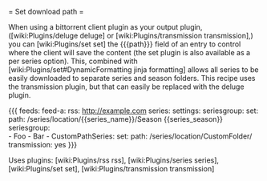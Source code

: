 = Set download path =

When using a bittorrent client plugin as your output plugin, ([wiki:Plugins/deluge deluge] or [wiki:Plugins/transmission transmission],) you can [wiki:Plugins/set set] the {{{path}}} field of an entry to control where the client will save the content (the set plugin is also available as a per series option). This, combined with [wiki:Plugins/set#DynamicFormatting jinja formatting] allows all series to be easily downloaded to separate series and season folders. This recipe uses the transmission plugin, but that can easily be replaced with the deluge plugin.

{{{
feeds:
  feed-a:
    rss: http://example.com
    series:
      settings:
        seriesgroup:
          set:
            path: /series/location/{{series_name}}/Season {{series_season}}
      seriesgroup:    
        - Foo
        - Bar
        - CustomPathSeries:
            set:
              path: /series/location/CustomFolder/
    transmission: yes
}}}

Uses plugins: [wiki:Plugins/rss rss], [wiki:Plugins/series series], [wiki:Plugins/set set], [wiki:Plugins/transmission transmission]